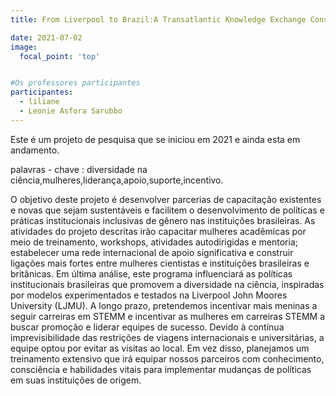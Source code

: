 ```yaml
---
title: From Liverpool to Brazil:A Transatlantic Knowledge Exchange Consortium to Promote Women in Science

date: 2021-07-02
image:
  focal_point: 'top'


#Os professores participantes
participantes:
  - liliane
  - Leonie Asfora Sarubbo
---
```

Este é um projeto de pesquisa que se iniciou em 2021 e ainda esta em andamento.

palavras - chave :  diversidade na ciência,mulheres,liderança,apoio,suporte,incentivo.
<!--more-->

O objetivo deste projeto é desenvolver parcerias de capacitação existentes e novas que sejam sustentáveis e facilitem o desenvolvimento de políticas e práticas institucionais inclusivas de gênero nas instituições brasileiras. As atividades do projeto descritas irão capacitar mulheres acadêmicas por meio de treinamento, workshops, atividades autodirigidas e mentoria; estabelecer uma rede internacional de apoio significativa e construir ligações mais fortes entre mulheres cientistas e instituições brasileiras e britânicas. Em última análise, este programa influenciará as políticas institucionais brasileiras que promovem a diversidade na ciência, inspiradas por modelos experimentados e testados na Liverpool John Moores University (LJMU). A longo prazo, pretendemos incentivar mais meninas a seguir carreiras em STEMM e incentivar as mulheres em carreiras STEMM a buscar promoção e liderar equipes de sucesso. Devido à contínua imprevisibilidade das restrições de viagens internacionais e universitárias, a equipe optou por evitar as visitas ao local. Em vez disso, planejamos um treinamento extensivo que irá equipar nossos parceiros com conhecimento, consciência e habilidades vitais para implementar mudanças de políticas em suas instituições de origem.


